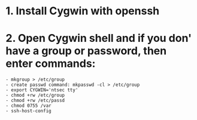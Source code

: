 # 1. Install Cygwin with openssh
# 2. Open Cygwin shell and if you don' have a group or password, then enter commands:
    - mkgroup > /etc/group
    - create passwd command: mkpasswd -cl > /etc/group
    - export CYGWIN='ntsec tty'
    - chmod +rw /etc/group
    - chmod +rw /etc/passd
    - chmod 0755 /var
    - ssh-host-config


